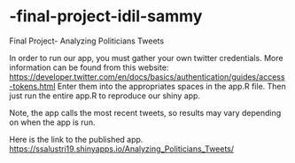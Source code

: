 # -final-project-idil-sammy
Final Project- Analyzing Politicians Tweets

In order to run our app, you must gather your own twitter credentials. 
More information can be found from this website: https://developer.twitter.com/en/docs/basics/authentication/guides/access-tokens.html
Enter them into the appropriates spaces in the app.R file. Then just run the entire app.R to reproduce our shiny app.

Note, the app calls the most recent tweets, so results may vary depending on when the app is run.

Here is the link to the published app. https://ssalustri19.shinyapps.io/Analyzing_Politicians_Tweets/
